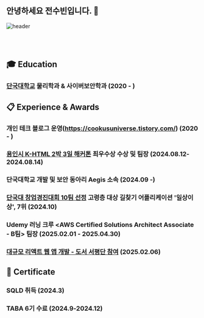 ## 안녕하세요 전수빈입니다. 👋
![header](https://capsule-render.vercel.app/api?type=wave&color=auto&height=300&section=header&text=Jeon%20Subin&fontSize=90)

 <br/>
 <br/>

## :mortar_board: Education
### [단국대학교](https://dankook.ac.kr/)  물리학과 & 사이버보안학과 (2020 - )
##  :clipboard: Experience & Awards
### 개인 테크 블로그 운영(https://cookusuniverse.tistory.com/) (2020 - )
### [용인시 K-HTML 2박 3일 해커톤](https://webzine.dankook.ac.kr/news/articleView.html?idxno=180) 최우수상 수상 및 팀장 (2024.08.12-2024.08.14)
### 단국대학교 개발 및 보안 동아리 Aegis 소속 (2024.09 -)
### [단국대 창업경진대회 10팀 선정](https://startup.dankook.ac.kr/web/startup/-13?p_p_id=Bbs_WAR_bbsportlet&p_p_lifecycle=0&p_p_state=normal&p_p_mode=view&p_p_col_id=column-2&p_p_col_count=1&_Bbs_WAR_bbsportlet_curPage=1&_Bbs_WAR_bbsportlet_action=view_message&_Bbs_WAR_bbsportlet_messageId=793567) 고령층 대상 길찾기 어플리케이션 '일상이상', 7위 (2024.10)
### Udemy 러닝 크루 <AWS Certified Solutions Architect Associate - B팀> 팀장 (2025.02.01 - 2025.04.30)
### [대규모 리액트 웹 앱 개발 - 도서 서평단 참여](https://product.kyobobook.co.kr/detail/S000215561417) (2025.02.06)


##  🌱 Certificate
### SQLD 취득 (2024.3)
### TABA 6기 수료 (2024.9-2024.12)
<!--
